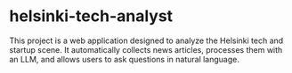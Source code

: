 # helsinki-tech-analyst
This project is a web application designed to analyze the Helsinki tech and startup scene. It automatically collects news articles, processes them with an LLM, and allows users to ask questions in natural language.
